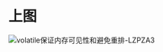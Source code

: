 # 上图

![volatile保证内存可见性和避免重排-LZPZA3](https://cdn.jsdelivr.net/gh/DreamCats/imgs@main/uPic/volatile保证内存可见性和避免重排-LZPZA3.png)
